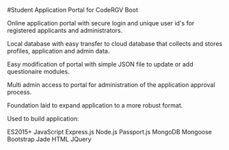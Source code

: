#Student Application Portal for CodeRGV Boot

Online application portal with secure login and unique user id's for registered applicants and administrators.

Local database with easy transfer to cloud database that collects and stores profiles, application and admin data.

Easy modification of portal with simple JSON file to update or add questionaire modules.

Multi admin access to portal for administration of the application approval process.

Foundation laid to expand application to a more robust format.

Used to build application:

ES2015+ JavaScript
Express.js
Node.js
Passport.js
MongoDB
Mongoose
Bootstrap
Jade
HTML
JQuery
